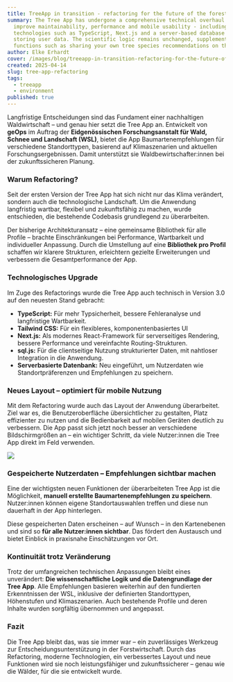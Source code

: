 ```yaml
---
title: TreeApp in transition - refactoring for the future of the forest
summary: The Tree App has undergone a comprehensive technical overhaul to
  improve maintainability, performance and mobile usability - including modern
  technologies such as TypeScript, Next.js and a server-based database for
  storing user data. The scientific logic remains unchanged, supplemented by new
  functions such as sharing your own tree species recommendations on the map.
author: Elke Erhardt
cover: /images/blog/treeapp-in-transition-refactoring-for-the-future-of-the-forest/thumbnail_treeapp_0.png
created: 2025-04-14
slug: tree-app-refactoring
tags:
  - treeapp
  - environment
published: true
---
```

Langfristige Entscheidungen sind das Fundament einer nachhaltigen Waldwirtschaft – und genau hier setzt die Tree App an. Entwickelt von **geOps** im Auftrag der **Eidgenössischen Forschungsanstalt für Wald, Schnee und Landschaft (WSL)**, bietet die App Baumartenempfehlungen für verschiedene Standorttypen, basierend auf Klimaszenarien und aktuellen Forschungsergebnissen. Damit unterstützt sie Waldbewirtschafter:innen bei der zukunftssicheren Planung.

### Warum Refactoring?

Seit der ersten Version der Tree App hat sich nicht nur das Klima verändert, sondern auch die technologische Landschaft. Um die Anwendung langfristig wartbar, flexibel und zukunftsfähig zu machen, wurde entschieden, die bestehende Codebasis grundlegend zu überarbeiten.

Der bisherige Architekturansatz – eine gemeinsame Bibliothek für alle Profile – brachte Einschränkungen bei Performance, Wartbarkeit und individueller Anpassung. Durch die Umstellung auf eine **Bibliothek pro Profil** schaffen wir klarere Strukturen, erleichtern gezielte Erweiterungen und verbessern die Gesamtperformance der App.

### Technologisches Upgrade

Im Zuge des Refactorings wurde die Tree App auch technisch in Version 3.0 auf den neuesten Stand gebracht:

* **TypeScript:** Für mehr Typsicherheit, bessere Fehleranalyse und langfristige Wartbarkeit.
* **Tailwind CSS:** Für ein flexibleres, komponentenbasiertes UI
* **Next.js:** Als modernes React-Framework für serverseitiges Rendering, bessere Performance und vereinfachte Routing-Strukturen.
* **sql.js:** Für die clientseitige Nutzung strukturierter Daten, mit nahtloser Integration in die Anwendung.
* **Serverbasierte Datenbank:** Neu eingeführt, um Nutzerdaten wie Standortpräferenzen und Empfehlungen zu speichern.

### Neues Layout – optimiert für mobile Nutzung

Mit dem Refactoring wurde auch das Layout der Anwendung überarbeitet. Ziel war es, die Benutzeroberfläche übersichtlicher zu gestalten, Platz effizienter zu nutzen und die Bedienbarkeit auf mobilen Geräten deutlich zu verbessern. Die App passt sich jetzt noch besser an verschiedene Bildschirmgrößen an – ein wichtiger Schritt, da viele Nutzer:innen die Tree App direkt im Feld verwenden.

![](/images/blog/treeapp-in-transition-refactoring-for-the-future-of-the-forest/tree-app_gespeicherte_nutzerdaten.png)

### Gespeicherte Nutzerdaten – Empfehlungen sichtbar machen

Eine der wichtigsten neuen Funktionen der überarbeiteten Tree App ist die Möglichkeit, **manuell erstellte Baumartenempfehlungen zu speichern**. Nutzer:innen können eigene Standortauswahlen treffen und diese nun dauerhaft in der App hinterlegen.

Diese gespeicherten Daten erscheinen – auf Wunsch – in den Kartenebenen und sind so **für alle Nutzer:innen sichtbar**. Das fördert den Austausch und bietet Einblick in praxisnahe Einschätzungen vor Ort.

### Kontinuität trotz Veränderung

Trotz der umfangreichen technischen Anpassungen bleibt eines unverändert: **Die wissenschaftliche Logik und die Datengrundlage der Tree App**. Alle Empfehlungen basieren weiterhin auf den fundierten Erkenntnissen der WSL, inklusive der definierten Standorttypen, Höhenstufen und Klimaszenarien. Auch bestehende Profile und deren Inhalte wurden sorgfältig übernommen und angepasst.

### Fazit

Die Tree App bleibt das, was sie immer war – ein zuverlässiges Werkzeug zur Entscheidungsunterstützung in der Forstwirtschaft. Durch das Refactoring, moderne Technologien, ein verbessertes Layout und neue Funktionen wird sie noch leistungsfähiger und zukunftssicherer – genau wie die Wälder, für die sie entwickelt wurde.